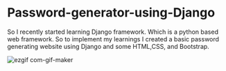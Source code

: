 # Password-generator-using-Django

So I recently started learning Django framework. Which is a python based web framework. So to implement my learnings I created a basic password generating website using Django and some HTML,CSS, and Bootstrap. 

![ezgif com-gif-maker](https://user-images.githubusercontent.com/68145022/115233701-dabba000-a135-11eb-8a48-e03a7c19b931.gif)
